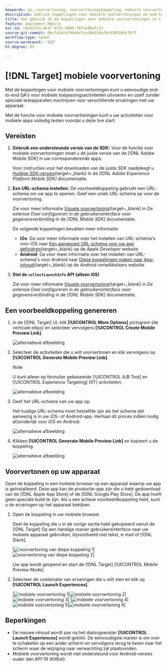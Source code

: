 ```yaml
---
keywords: qa, voorvertoning, voorvertoningskoppeling, mobiele voorvertoning
description: Gebruik koppelingen voor mobiele voorvertoningen om end-to-end kwaliteitscontroles uit te voeren voor mobiele toepassingsactiviteiten.
title: Hoe gebruik ik de koppelingen voor mobiele voorvertoningen in [!DNL Adobe Target] Mobiel?
feature: Implement Mobile
exl-id: c0c4237a-de1f-4231-b085-f8f1e96afc13
source-git-commit: 0bcfa16cb79644e7ce10e33daf6c8385104c197f
workflow-type: tm+mt
source-wordcount: '522'
ht-degree: 0%

---
```


# [!DNL Target] mobiele voorvertoning

Met de koppelingen voor mobiele voorvertoningen kunt u eenvoudige end-to-end QA&#39;s voor mobiele toepassingsactiviteiten uitvoeren en uzelf zonder speciale testapparaten inschrijven voor verschillende ervaringen met uw apparaat.

Met de functie voor mobiele voorvertoningen kunt u uw activiteiten voor mobiele apps volledig testen voordat u deze live start.

## Vereisten

1. **Gebruik een ondersteunde versie van de SDK:** Voor de functie voor mobiele voorvertoningen moet u de juiste versie van de [!DNL Adobe Mobile SDK] in uw corresponderende apps.

   Voor instructies voor het downloaden van de juiste SDK raadpleegt u [Huidige SDK-versies](https://developer.adobe.com/client-sdks/documentation/current-sdk-versions/){target=_blank} in de *[!DNL Adobe Experience Platform Mobile SDK]* documentatie.

1. **Een URL-schema instellen:** De voorbeeldkoppeling gebruikt een URL-schema om uw app te openen. Geef een uniek URL-schema op voor de voorvertoning.

   Zie voor meer informatie [Visuele voorvertoning](https://developer.adobe.com/client-sdks/documentation/adobe-target/#visual-preview){target=_blank} in *De extensie Doel configureren in de gebruikersinterface voor gegevensverbinding* in de *[!DNL Mobile SDK]* documentatie.

   De volgende koppelingen bevatten meer informatie:

   * **iOs**: Ga voor meer informatie over het instellen van URL-schema&#39;s voor iOS naar [Een aangepast URL-schema voor uw app definiëren](https://developer.apple.com/documentation/xcode/defining-a-custom-url-scheme-for-your-app){target=_blank} op de *Apple Developer* website.
   * **Android**: Ga voor meer informatie over het instellen van URL-schema&#39;s voor Android naar [Diepe koppelingen maken naar App-inhoud](https://developer.android.com/training/app-links/deep-linking){target=_blank} op de *Android-ontwikkelaars* website.

1. **Stel de `collectLaunchInfo` API (alleen i0S)**

   Zie voor meer informatie [Visuele voorvertoning](https://developer.adobe.com/client-sdks/documentation/adobe-target/#visual-preview){target=_blank} in *De extensie Doel configureren in de gebruikersinterface voor gegevensverbinding* in de *[!DNL Mobile SDK]* documentatie.

## Een voorbeeldkoppeling genereren

1. In de [!DNL Target] UI, klik **[!UICONTROL More Options]** pictogram (de verticale ellips) en selecteer vervolgens **[!UICONTROL Create Mobile Preview Link]**.

   ![alternatieve afbeelding](assets/mobile-preview-create.png)

1. Selecteer de activiteiten die u wilt voorvertonen en klik vervolgens op **[!UICONTROL Generate Mobile Preview Link]**.

   >[!NOTE]
   >
   >U kunt alleen op formulier gebaseerde [!UICONTROL A/B Test] en [!UICONTROL Experience Targeting] (XT) activiteiten.

   ![alternatieve afbeelding](assets/mobile-preview-select-activities.png)

1. Geef het URL-schema van uw app op.

   Het huidige URL-schema moet hetzelfde zijn als het schema dat aanwezig is in uw iOS- of Android-app. Herhaal dit proces indien nodig afzonderlijk voor iOS en Android.

   ![alternatieve afbeelding](assets/mobile-preview-enter-url-scheme.png)

1. Klikken **[!UICONTROL Generate Mobile Preview Link]** en kopieert u de koppeling.

   ![alternatieve afbeelding](assets/mobile-preview-generate-and-copy.png)

## Voorvertonen op uw apparaat

Open de koppeling in een mobiele browser op een apparaat waarop uw app is geïnstalleerd. Deze app kan de productie-app zijn die u hebt gedownload van de [!DNL Apple App Store] of de [!DNL Google Play Store]. De app hoeft geen speciale build te zijn. Als u een actieve voorbeeldkoppeling hebt, kunt u de ervaringen op het apparaat bekijken.

1. Open de koppeling in uw mobiele browser.

   Deel de koppeling die u in de vorige sectie hebt gekopieerd vanuit de [!DNL Target] Op een handige manier gebruikersinterface naar uw mobiele apparaat gebruiken, bijvoorbeeld met tekst, e-mail of [!DNL Slack].

   |![voorvertoning van diepe koppeling 1](assets/mobile-preview-open-deeplink.png)|![voorvertoning van diepe koppeling 2](assets/mobile-preview-open-app.png)|

   Uw app wordt geopend en start de [!DNL Target] [!UICONTROL Mobile Preview Mode].

1. Selecteer de combinatie van ervaringen die u wilt zien en klik op **[!UICONTROL Launch Experiences]**.

   |![mobiele voorvertoning 1](assets/mobile-preview-experience-selection-1.png)|![mobiele voorvertoning 2](assets/mobile-preview-experience-result-1-france.png)|![mobiele voorvertoning 3](assets/mobile-preview-experience-result-1-shipfree.png)| |![mobiele voorvertoning 4](assets/mobile-preview-experience-selection-2.png)|![mobiele voorvertoning 5](assets/mobile-preview-experience-result-2-aus.png)|![mobiele voorvertoning 6](assets/mobile-preview-experience-result-2-10off.png)|

## Beperkingen

* De nieuwe inhoud wordt pas na het dialoogvenster **[!UICONTROL Launch Experiences]** wordt geklikt. De eenvoudigste manier is om over te schakelen op een ander scherm en vervolgens terug te keren naar het scherm waar de wijziging naar verwachting zal plaatsvinden.
* Mobiele voorvertoning wordt niet ondersteund voor Android-versies ouder dan API-19 (KitKat).
